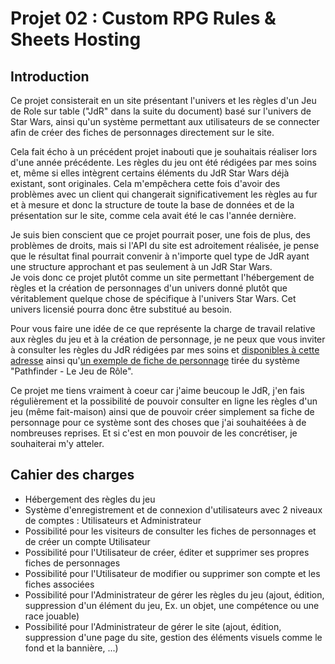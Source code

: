 # Projet 02 : Custom RPG Rules & Sheets Hosting

## Introduction
Ce projet consisterait en un site présentant l'univers et les règles d'un Jeu de Role sur table ("JdR" dans la suite du document) basé sur l'univers de Star Wars, ainsi qu'un système permettant aux utilisateurs de se connecter afin de créer des fiches de personnages directement sur le site.

Cela fait écho à un précédent projet inabouti que je souhaitais réaliser lors d'une année précédente.
Les règles du jeu ont été rédigées par mes soins et, même si elles intègrent certains éléments du JdR Star Wars déjà existant, sont originales. Cela m'empêchera cette fois d'avoir des problèmes avec un client qui changerait significativement les règles au fur et à mesure et donc la structure de toute la base de données et de la présentation sur le site, comme cela avait été le cas l'année dernière.

Je suis bien conscient que ce projet pourrait poser, une fois de plus, des problèmes de droits, mais si l'API du site est adroitement réalisée, je pense que le résultat final pourrait convenir à n'importe quel type de JdR ayant une structure approchant et pas seulement à un JdR Star Wars.   
Je vois donc ce projet plutôt comme un site permettant l'hébergement de règles et la création de personnages d'un univers donné plutôt que véritablement quelque chose de spécifique à l'univers Star Wars. Cet univers licensié pourra donc être substitué au besoin.

Pour vous faire une idée de ce que représente la charge de travail relative aux règles du jeu et à la création de personnage, je ne peux que vous inviter à consulter les règles du JdR rédigées par mes soins et [disponibles à cette adresse](https://www.google.com "Star Wars JdR - Tanguy Scholtes") ainsi qu'[un exemple de fiche de personnage](http://www.pathfinder-fr.org/wiki/GetFile.aspx?File=%2fADJ%2fPathfinder-RPG%2fPFSheet.pdf "Feuille de personnage - Pathfinder-fr") tirée du système "Pathfinder - Le Jeu de Rôle".

Ce projet me tiens vraiment à coeur car j'aime beucoup le JdR, j'en fais régulièrement et la possibilité de pouvoir consulter en ligne les règles d'un jeu (même fait-maison) ainsi que de pouvoir créer simplement sa fiche de personnage pour ce système sont des choses que j'ai souhaitéées à de nombreuses reprises. Et si c'est en mon pouvoir de les concrétiser, je souhaiterai m'y atteler.



## Cahier des charges
- Hébergement des règles du jeu
- Système d'enregistrement et de connexion d'utilisateurs avec 2 niveaux de comptes : Utilisateurs et Administrateur
- Possibilité pour les visiteurs de consulter les fiches de personnages et de créer un compte Utilisateur
- Possibilité pour l'Utilisateur de créer, éditer et supprimer ses propres fiches de personnages
- Possibilité pour l'Utilisateur de modifier ou supprimer son compte et les fiches associées
- Possibilité pour l'Administrateur de gérer les règles du jeu (ajout, édition, suppression d'un élément du jeu, Ex. un objet, une compétence ou une race jouable)
- Possibilité pour l'Administrateur de gérer le site (ajout, édition, suppression d'une page du site, gestion des éléments visuels comme le fond et la bannière, ...)
